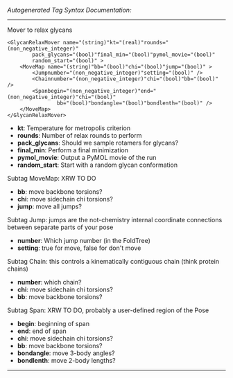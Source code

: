 _Autogenerated Tag Syntax Documentation:_

---
Mover to relax glycans

```
<GlycanRelaxMover name="(string)"kt="(real)"rounds="(non_negative_integer)"
        pack_glycans="(bool)"final_min="(bool)"pymol_movie="(bool)"
        random_start="(bool)" >
    <MoveMap name="(string)"bb="(bool)"chi="(bool)"jump="(bool)" >
        <Jumpnumber="(non_negative_integer)"setting="(bool)" />
        <Chainnumber="(non_negative_integer)"chi="(bool)"bb="(bool)" />
        <Spanbegin="(non_negative_integer)"end="(non_negative_integer)"chi="(bool)"
                bb="(bool)"bondangle="(bool)"bondlenth="(bool)" />
    </MoveMap>
</GlycanRelaxMover>
```

-   **kt**: Temperature for metropolis criterion
-   **rounds**: Number of relax rounds to perform
-   **pack_glycans**: Should we sample rotamers for glycans?
-   **final_min**: Perform a final minimization
-   **pymol_movie**: Output a PyMOL movie of the run
-   **random_start**: Start with a random glycan conformation


Subtag MoveMap:   XRW TO DO

-   **bb**: move backbone torsions?
-   **chi**: move sidechain chi torsions?
-   **jump**: move all jumps?


Subtag Jump:   jumps are the not-chemistry internal coordinate connections between separate parts of your pose

-   **number**: Which jump number (in the FoldTree)
-   **setting**: true for move, false for don't move

Subtag Chain:   this controls a kinematically contiguous chain (think protein chains)

-   **number**: which chain?
-   **chi**: move sidechain chi torsions?
-   **bb**: move backbone torsions?

Subtag Span:   XRW TO DO, probably a user-defined region of the Pose

-   **begin**: beginning of span
-   **end**: end of span
-   **chi**: move sidechain chi torsions?
-   **bb**: move backbone torsions?
-   **bondangle**: move 3-body angles?
-   **bondlenth**: move 2-body lengths?

---
